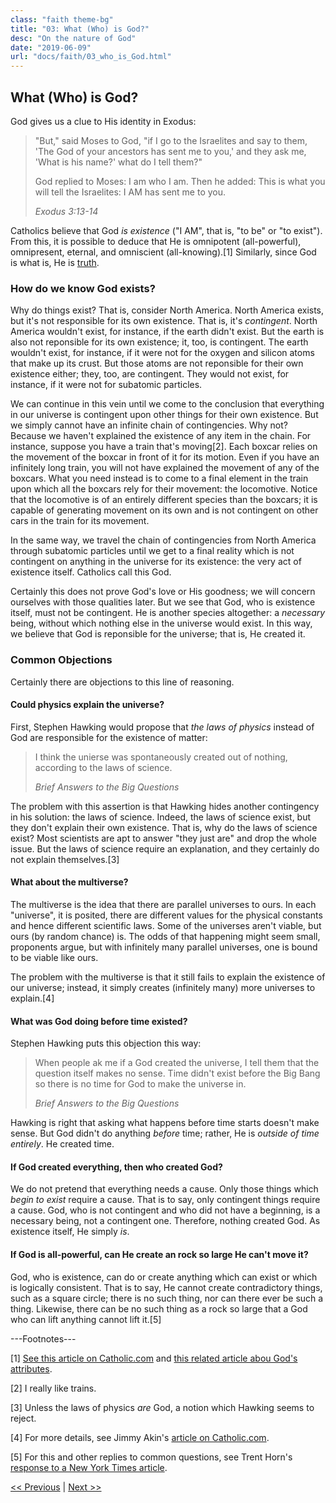 ```yaml
---
class: "faith theme-bg"
title: "03: What (Who) is God?"
desc: "On the nature of God"
date: "2019-06-09"
url: "docs/faith/03_who_is_God.html"
---
```


## What (Who) is God?

God gives us a clue to His identity in Exodus:

<blockquote cite="http://www.usccb.org/bible/ex/3">
  <p>"But," said Moses to God, "if I go to the Israelites and say to them, 'The God of your ancestors has sent me
     to you,' and they ask me, 'What is his name?' what do I tell them?"</p>
  <p>God replied to Moses: I am who I am. Then he added: This is what you will tell the Israelites: I AM has sent
     me to you.</p>
  <footer><cite>Exodus 3:13-14</cite></footer>
</blockquote>

Catholics believe that God *is existence* ("I AM", that is, "to be" or "to exist"). From this, it is possible to
deduce that He is omnipotent (all-powerful), omnipresent, eternal, and omniscient (all-knowing).[1] Similarly,
since God is what is, He is [truth](02_what_is_truth.html).

### How do we know God exists?

Why do things exist? That is, consider North America. North America exists, but it's not responsible for its own
existence. That is, it's <dfn>contingent</dfn>. North America wouldn't exist, for instance, if the earth didn't
exist. But the earth is also not reponsible for its own existence; it, too, is contingent. The earth wouldn't
exist, for instance, if it were not for the oxygen and silicon atoms that make up its crust. But those atoms are
not reponsible for their own existence either; they, too, are contingent. They would not exist, for instance, if
it were not for subatomic particles.

We can continue in this vein until we come to the conclusion that everything in our universe is contingent upon
other things for their own existence. But we simply cannot have an infinite chain of contingencies. Why not?
Because we haven't explained the existence of any item in the chain. For instance, suppose you have a train that's
moving[2]. Each boxcar relies on the movement of the boxcar in front of it for its motion. Even if you have an
infinitely long train, you will not have explained the movement of any of the boxcars. What you need instead is
to come to a final element in the train upon which all the boxcars rely for their movement: the locomotive.
Notice that the locomotive is of an entirely different species than the boxcars; it is capable of generating
movement on its own and is not contingent on other cars in the train for its movement.

In the same way, we travel the chain of contingencies from North America through subatomic particles until we
get to a final reality which is not contingent on anything in the universe for its existence: the very act of
existence itself. Catholics call this God.

Certainly this does not prove God's love or His goodness; we will concern ourselves with those qualities later.
But we see that God, who is existence itself, must not be contingent. He is another species altogether: a
*necessary* being, without which nothing else in the universe would exist. In this way, we believe that God is
reponsible for the universe; that is, He created it.

### Common Objections

Certainly there are objections to this line of reasoning.

#### Could physics explain the universe?

First, Stephen Hawking would propose that *the laws of physics* instead of God are responsible for the existence
of matter:

<blockquote>
  <p>I think the unierse was spontaneously created out of nothing, according to the laws of science.</p>
  <footer><cite>Brief Answers to the Big Questions</cite></footer>
</blockquote>

The problem with this assertion is that Hawking hides another contingency in his solution: the laws of science.
Indeed, the laws of science exist, but they don't explain their own existence. That is, why do the laws of
science exist? Most scientists are apt to answer "they just are" and drop the whole issue. But the laws of
science require an explanation, and they certainly do not explain themselves.[3]

#### What about the multiverse?

The multiverse is the idea that there are parallel universes to ours. In each "universe", it is posited, there
are different values for the physical constants and hence different scientific laws. Some of the universes
aren't viable, but ours (by random chance) is. The odds of that happening might seem small, proponents argue,
but with infinitely many parallel universes, one is bound to be viable like ours.

The problem with the multiverse is that it still fails to explain the existence of our universe; instead, it
simply creates (infinitely many) more universes to explain.[4]

#### What was God doing before time existed?

Stephen Hawking puts this objection this way:

<blockquote>
  <p>When people ak me if a God created the universe, I tell them that the question itself makes no sense.
     Time didn't exist before the Big Bang so there is no time for God to make the universe in.</p>
  <footer><cite>Brief Answers to the Big Questions</cite></footer>
</blockquote>

Hawking is right that asking what happens before time starts doesn't make sense. But God didn't do anything
*before* time; rather, He is *outside of time entirely*. He created time.

#### If God created everything, then who created God?

We do not pretend that everything needs a cause. Only those things which *begin to exist* require a cause. That
is to say, only contingent things require a cause. God, who is not contingent and who did not have a beginning,
is a necessary being, not a contingent one. Therefore, nothing created God. As existence itself, He simply *is*.

#### If God is all-powerful, can He create an rock so large He can't move it?

God, who is existence, can do or create anything which can exist or which is logically consistent. That is to
say, He cannot create contradictory things, such as a square circle; there is no such thing, nor can there ever
be such a thing. Likewise, there can be no such thing as a rock so large that a God who can lift anything cannot
lift it.[5]

---Footnotes---

[1] [See this article on Catholic.com](https://www.catholic.com/magazine/print-edition/a-proof-of-the-existence-of-god)
and [this related article abou God's attributes](https://www.catholic.com/encyclopedia/divine-attributes#VI._DIVISION_of_ATTRIBUTES).

[2] I really like trains.

[3] Unless the laws of physics *are* God, a notion which Hawking seems to reject.

[4] For more details, see Jimmy Akin's [article on Catholic.com](https://www.catholic.com/magazine/print-edition/what-the-heck-is-the-multiverse).

[5] For this and other replies to common questions, see Trent Horn's
[response to a New York Times article](https://www.catholic.com/magazine/online-edition/a-god-problem-at-the-new-york-times).

[&lt;&lt; Previous](02_what_is_truth.html) | [Next &gt;&gt;](04_faith_and_science.html)
